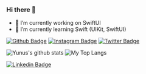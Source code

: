 ### Hi there 👋

- 🔭 I’m currently working on SwiftUI 
- 🌱 I’m currently learning Swift (UIKit, SwiftUI)

[![Github Badge](https://img.shields.io/badge/-Github-000?style=quare&labelColor=000&logo=Github&logoColor=white&link=link)](https://github.com/YEBay1) 
[![Instagram Badge](https://img.shields.io/badge/-Instagram-C13584?style=flat-quare&labelColor=C13584&logo=instagram&logoColor=white&link=link)](https://www.instagram.com/yunusemre_bayezit/) 
[![Twitter Badge](https://img.shields.io/badge/-Twitter-1143be?style=flat-quare&labelColor=1143be&logo=Twitter&logoColor=white&link=link)](https://twitter.com/YunusBayezit11) 

<p float="center">
  <img  src="https://github-readme-stats.vercel.app/api?username=YEBay1&show_icons=true&count_private=true&hide=contribs,issues" alt="Yunus's github stats" />
  <img  src="https://github-readme-stats.vercel.app/api/top-langs/?username=YEBay1&layout=compact&hide=html,css" alt="My Top Langs" />
</p>


[![Linkedin Badge](https://img.shields.io/badge/utkuglsvn-follow%20on%20linkedin-blue?style=for-the-badge&logo=linkedin)](https://www.linkedin.com/in/yunus-emre-bayezit-853a7922a/)


